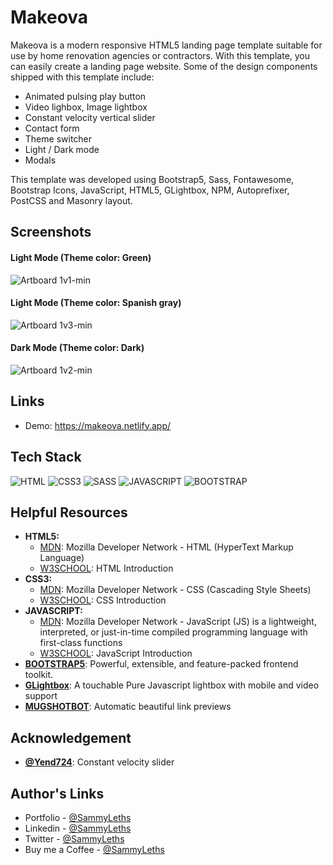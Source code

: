 <h1>Makeova</h1>

Makeova is a modern responsive HTML5 landing page template suitable for use by home renovation agencies or contractors. With this template, you can easily create a landing page website. Some of the design components shipped with this template include:

<ul>
  <li>Animated pulsing play button</li>
  <li>Video lighbox, Image lightbox</li>
  <li>Constant velocity vertical slider</li>
  <li>Contact form</li>
  <li>Theme switcher</li>
  <li>Light / Dark mode</li>
  <li>Modals</li>
</ul>

This template was developed using Bootstrap5, Sass, Fontawesome, Bootstrap Icons, JavaScript, HTML5, GLightbox, NPM, Autoprefixer, PostCSS and Masonry layout.

<h2>Screenshots</h2>

<h4>Light Mode (Theme color: Green)</h4>

![Artboard 1v1-min](https://user-images.githubusercontent.com/64320618/210108810-f7ce4eba-d1d7-45af-addc-3cb0b8c4acac.png)

<h4>Light Mode (Theme color: Spanish gray)</h4>

![Artboard 1v3-min](https://user-images.githubusercontent.com/64320618/210108954-cf58bdb9-7797-4f78-886c-571fb660ee40.png)

<h4>Dark Mode (Theme color: Dark)</h4>

![Artboard 1v2-min](https://user-images.githubusercontent.com/64320618/210108996-ceb7e1e7-8b79-465e-9cfe-58ff7ba83933.png)

<h2>Links</h2>

<ul>
  <li>Demo: <a href="https://makeova.netlify.app/" target="_blank">https://makeova.netlify.app/</a></li>
</ul>

<h2>Tech Stack</h2>

<p align="left">
  <img src="https://img.shields.io/badge/html5-%23E34F26.svg?style=for-the-badge&logo=html5&logoColor=white" alt="HTML" />
  <img src="https://img.shields.io/badge/css3-%231572B6.svg?style=for-the-badge&logo=css3&logoColor=white" alt="CSS3" />
  <img src="https://img.shields.io/badge/sass-hotpink.svg?style=for-the-badge&logo=sass&logoColor=white" alt="SASS" />
  <img src="https://img.shields.io/badge/JavaScript-black?style=for-the-badge&logo=javascript&logoColor=%23F7DF1E" alt="JAVASCRIPT" />
  <img src="https://img.shields.io/badge/bootstrap-722DF9.svg?style=for-the-badge&logo=bootstrap&logoColor=white" alt="BOOTSTRAP" />
</p>

<h2>Helpful Resources</h2>

<ul>
  <li><b>HTML5:</b> 
    <ul>
      <li><a href="https://developer.mozilla.org/en-US/docs/Web/HTML" target="_blank">MDN</a>: Mozilla Developer Network - HTML (HyperText Markup Language)</li>
      <li><a href="https://www.w3schools.com/html/html_intro.asp" target="_blank">W3SCHOOL</a>: HTML Introduction</li>
    </ul>
  </li>
  <li><b>CSS3:</b> 
    <ul>
      <li><a href="https://developer.mozilla.org/en-US/docs/Web/CSS" target="_blank">MDN</a>: Mozilla Developer Network - CSS (Cascading Style Sheets)</li>
      <li><a href="https://www.w3schools.com/css/css_intro.asp" target="_blank">W3SCHOOL</a>: CSS Introduction</li>
    </ul>
  </li>
  <li><b>JAVASCRIPT:</b> 
    <ul>
      <li><a href="https://developer.mozilla.org/en-US/docs/Web/JavaScript" target="_blank">MDN</a>: Mozilla Developer Network - JavaScript (JS) is a lightweight, interpreted, or just-in-time compiled programming language with first-class functions</li>
      <li><a href="https://www.w3schools.com/js/js_intro.asp" target="_blank">W3SCHOOL</a>: JavaScript Introduction</li>
    </ul>
  </li>
  <li>
    <b><a href="https://getbootstrap.com/" target="_blank">BOOTSTRAP5</a></b>: Powerful, extensible, and feature-packed frontend toolkit.
  </li>
   <li>
    <b><a href="https://biati-digital.github.io/glightbox/" target="_blank">GLightbox</a></b>: A touchable Pure Javascript lightbox with mobile and video support
  </li>
  <li>
    <b><a href="https://mugshotbot.com/" target="_blank">MUGSHOTBOT</a></b>: Automatic beautiful link previews
  </li>
</ul>

<h2>Acknowledgement</h2>

<ul>
  <li><b><a href="https://codepen.io/yend24/pen/wvmwGZW" target="_blank">@Yend724</a></b>: Constant velocity slider</li>
</ul>

<h2>Author's Links</h2>

<ul>
  <li>Portfolio - <a href="https://sammyleths.com" target="_blank">@SammyLeths</a></li>
  <li>Linkedin - <a href="https://www.linkedin.com/in/eyiowuawi/" target="_blank">@SammyLeths</a></li>
  <li>Twitter - <a href="https://twitter.com/SammyLeths" target="_blank">@SammyLeths</a></li>
  <li>Buy me a Coffee - <a href="https://buymeacoffee.com/sammyleths" target="_blank"> @SammyLeths </a></li>
</ul>
